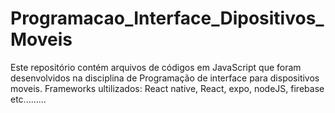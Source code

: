 # Programacao_Interface_Dipositivos_Moveis
Este repositório contém arquivos de códigos em JavaScript que foram desenvolvidos na disciplina de Programação de interface para dispositivos moveis.
Frameworks ultilizados: React native, React, expo, nodeJS, firebase etc.........
